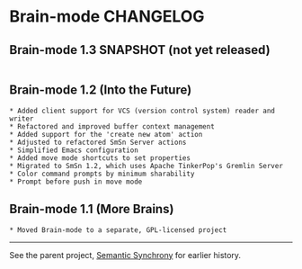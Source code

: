 Brain-mode CHANGELOG
====================

Brain-mode 1.3 SNAPSHOT (not yet released)
----------------------------------------
~~~~~~~~~~~~~~~~~~~~~~~~~~~~~~~~~~~~~~~~~~~~~~~~~~~~~~~~~~~~~~~~~~~~~~~~~~~~~~~~
~~~~~~~~~~~~~~~~~~~~~~~~~~~~~~~~~~~~~~~~~~~~~~~~~~~~~~~~~~~~~~~~~~~~~~~~~~~~~~~~

Brain-mode 1.2 (Into the Future)
----------------------------------------
~~~~~~~~~~~~~~~~~~~~~~~~~~~~~~~~~~~~~~~~~~~~~~~~~~~~~~~~~~~~~~~~~~~~~~~~~~~~~~~~
* Added client support for VCS (version control system) reader and writer
* Refactored and improved buffer context management
* Added support for the 'create new atom' action
* Adjusted to refactored SmSn Server actions
* Simplified Emacs configuration
* Added move mode shortcuts to set properties
* Migrated to SmSn 1.2, which uses Apache TinkerPop's Gremlin Server
* Color command prompts by minimum sharability
* Prompt before push in move mode
~~~~~~~~~~~~~~~~~~~~~~~~~~~~~~~~~~~~~~~~~~~~~~~~~~~~~~~~~~~~~~~~~~~~~~~~~~~~~~~~

Brain-mode 1.1 (More Brains)
----------------------------------------
~~~~~~~~~~~~~~~~~~~~~~~~~~~~~~~~~~~~~~~~~~~~~~~~~~~~~~~~~~~~~~~~~~~~~~~~~~~~~~~~
* Moved Brain-mode to a separate, GPL-licensed project
~~~~~~~~~~~~~~~~~~~~~~~~~~~~~~~~~~~~~~~~~~~~~~~~~~~~~~~~~~~~~~~~~~~~~~~~~~~~~~~~

----------------------------------------
See the parent project, [Semantic Synchrony](https://github.com/joshsh/smsn) for earlier history.
